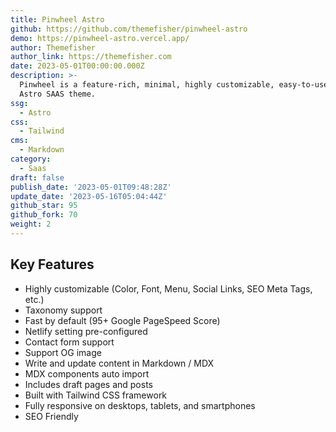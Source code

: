 ```yaml
---
title: Pinwheel Astro
github: https://github.com/themefisher/pinwheel-astro
demo: https://pinwheel-astro.vercel.app/
author: Themefisher
author_link: https://themefisher.com
date: 2023-05-01T00:00:00.000Z
description: >-
  Pinwheel is a feature-rich, minimal, highly customizable, easy-to-use free
  Astro SAAS theme.
ssg:
  - Astro
css:
  - Tailwind
cms:
  - Markdown
category:
  - Saas
draft: false
publish_date: '2023-05-01T09:48:28Z'
update_date: '2023-05-16T05:04:44Z'
github_star: 95
github_fork: 70
weight: 2
---
```


## Key Features

- Highly customizable (Color, Font, Menu, Social Links, SEO Meta Tags, etc.)
- Taxonomy support
- Fast by default (95+ Google PageSpeed Score)
- Netlify setting pre-configured
- Contact form support
- Support OG image
- Write and update content in Markdown / MDX
- MDX components auto import
- Includes draft pages and posts
- Built with Tailwind CSS framework
- Fully responsive on desktops, tablets, and smartphones
- SEO Friendly
